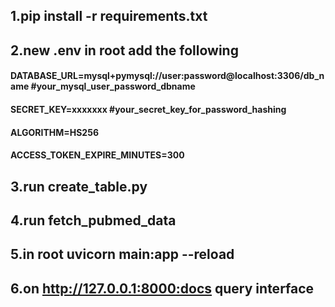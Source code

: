 ## 1.pip install -r requirements.txt
## 2.new .env in root add the following  
#### DATABASE_URL=mysql+pymysql://user:password@localhost:3306/db_name #your_mysql_user_password_dbname 
#### SECRET_KEY=xxxxxxx #your_secret_key_for_password_hashing 
#### ALGORITHM=HS256
#### ACCESS_TOKEN_EXPIRE_MINUTES=300
## 3.run create_table.py 
## 4.run fetch_pubmed_data 
## 5.in root uvicorn main:app --reload 
## 6.on http://127.0.0.1:8000:docs query interface